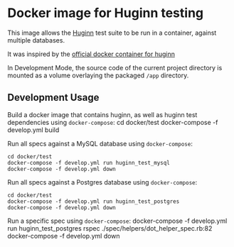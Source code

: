 Docker image for Huginn testing
=================================================

This image allows the [Huginn](https://github.com/cantino/huginn) test suite to be run in a container, against multiple databases.

It was inspired by the [official docker container for huginn](https://registry.hub.docker.com/u/cantino/huginn)

In Development Mode, the source code of the current project directory is mounted as a volume overlaying the packaged `/app` directory.

## Development Usage

Build a docker image that contains huginn, as well as huginn test dependencies using `docker-compose`:
    cd docker/test
    docker-compose -f develop.yml build

Run all specs against a MySQL database using `docker-compose`:

    cd docker/test
    docker-compose -f develop.yml run huginn_test_mysql
    docker-compose -f develop.yml down

Run all specs against a Postgres database using `docker-compose`:

    cd docker/test
    docker-compose -f develop.yml run huginn_test_postgres
    docker-compose -f develop.yml down

Run a specific spec using `docker-compose`:
    docker-compose -f develop.yml run huginn_test_postgres rspec ./spec/helpers/dot_helper_spec.rb:82
    docker-compose -f develop.yml down
